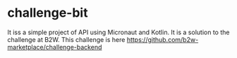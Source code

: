 # challenge-bit

It iss a simple project of API using Micronaut and Kotlin.
It is a solution to the challenge at B2W. 
This challenge is here https://github.com/b2w-marketplace/challenge-backend
